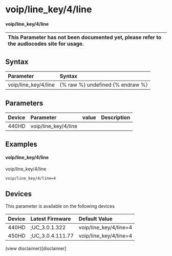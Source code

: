 ﻿---
description: voip/line_key/4/line
search:
    keywords: ['voip','line_key','4','line']
---

# voip/line_key/4/line

#### voip/line_key/4/line


| This Parameter has not been documented yet, please refer to the audiocodes site for usage.  |
| :--- |

## Syntax
| Parameter | Syntax |
| :--- | :--- |
|voip/line_key/4/line | {% raw %} undefined {% endraw %} |

## Parameters
|Device|Parameter|value|Description|
|:---|:---|:---|:---|
| 440HD | voip/line_key/4/line |  |  |

## Examples
#### voip/line_key/4/line

voip/line_key/4/line

```
voip/line_key/4/line=4
```

## Devices
This parameter is available on the following devices

| Device | Latest Firmware | Default Value |
|:---|:---|:---|
| 440HD | ;UC_3.0.1.322 | voip/line_key/4/line=4 
| 450HD | ;UC_3.0.4.111.77 | voip/line_key/4/line=4 

(view disclaimer)[disclaimer]
